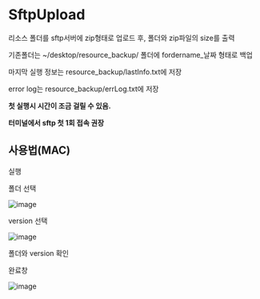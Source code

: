 # SftpUpload

리소스 폴더를 sftp서버에 zip형태로 업로드 후, 폴더와 zip파일의 size를 출력

기존폴더는 ~/desktop/resource_backup/ 폴더에 fordername_날짜 형태로 백업

마지막 실행 정보는 resource_backup/lastInfo.txt에 저장

error log는 resource_backup/errLog.txt에 저장

**첫 실행시 시간이 조금 걸릴 수 있음.**

**터미널에서 sftp 첫 1회 접속 권장**

## 사용법(MAC)

실행

폴더 선택

![image](https://user-images.githubusercontent.com/66548142/129344543-cf7dc0da-69f1-4a17-989e-f5d497be4f39.png)

version 선택

![image](https://user-images.githubusercontent.com/66548142/129344614-9771f9dc-b2b6-4c7a-8004-da04693fe3d6.png)

폴더와 version 확인

완료창

![image](https://user-images.githubusercontent.com/66548142/129344693-c5914b9e-74a6-4f01-9bf1-b0ba63459bd1.png)
